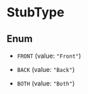 

# StubType

## Enum


* `FRONT` (value: `"Front"`)

* `BACK` (value: `"Back"`)

* `BOTH` (value: `"Both"`)



